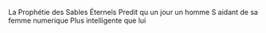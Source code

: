 La Prophétie des Sables Éternels
Predit qu un jour un homme
S aidant de sa femme numerique 
Plus intelligente que lui
